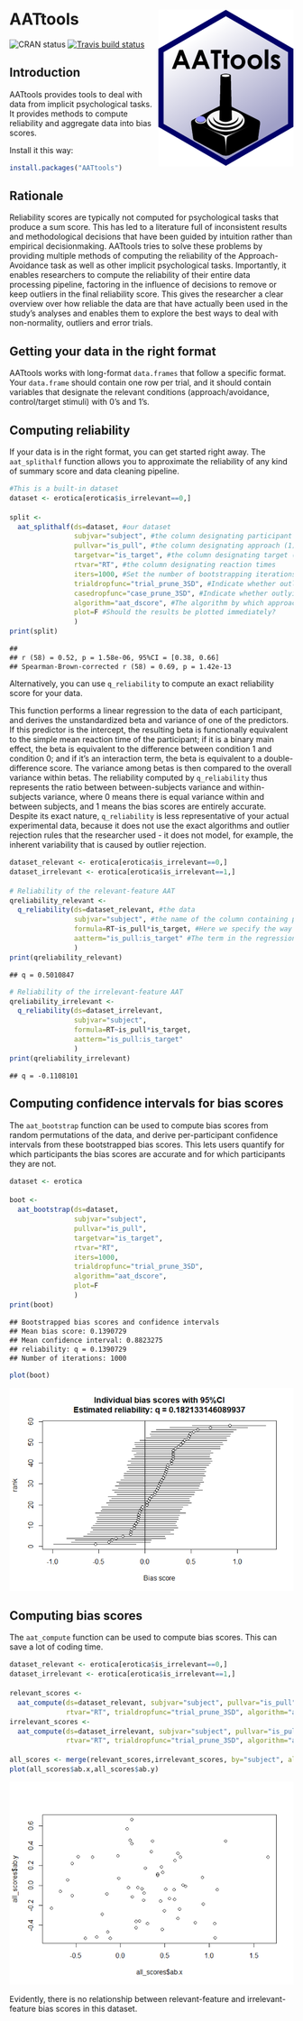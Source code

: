 
<!-- header -->

# AATtools <img src="man/figures/logo.png" align="right" />

<!-- badges: start -->

![CRAN status](https://www.r-pkg.org/badges/version/AATtools) [![Travis
build
status](https://travis-ci.org/Spiritspeak/AATtools.svg?branch=master)](https://travis-ci.org/Spiritspeak/AATtools)
<!-- badges: end -->

## Introduction

AATtools provides tools to deal with data from implicit psychological
tasks. It provides methods to compute reliability and aggregate data
into bias scores.

Install it this way:

``` r
install.packages("AATtools")
```

## Rationale

Reliability scores are typically not computed for psychological tasks
that produce a sum score. This has led to a literature full of
inconsistent results and methodological decisions that have been guided
by intuition rather than empirical decisionmaking. AATtools tries to
solve these problems by providing multiple methods of computing the
reliability of the Approach-Avoidance task as well as other implicit
psychological tasks. Importantly, it enables researchers to compute the
reliability of their entire data processing pipeline, factoring in the
influence of decisions to remove or keep outliers in the final
reliability score. This gives the researcher a clear overview over how
reliable the data are that have actually been used in the study’s
analyses and enables them to explore the best ways to deal with
non-normality, outliers and error trials.

## Getting your data in the right format

AATtools works with long-format `data.frames` that follow a specific
format. Your `data.frame` should contain one row per trial, and it
should contain variables that designate the relevant conditions
(approach/avoidance, control/target stimuli) with 0’s and 1’s.

## Computing reliability

If your data is in the right format, you can get started right away. The
`aat_splithalf` function allows you to approximate the reliability of
any kind of summary score and data cleaning pipeline.

``` r
#This is a built-in dataset 
dataset <- erotica[erotica$is_irrelevant==0,] 

split <- 
  aat_splithalf(ds=dataset, #our dataset
                subjvar="subject", #the column designating participant IDs
                pullvar="is_pull", #the column designating approach (1) and avoidance (0) trials
                targetvar="is_target", #the column designating target (1) and control (0) stimulus trials
                rtvar="RT", #the column designating reaction times
                iters=1000, #Set the number of bootstrapping iterations (more is better)
                trialdropfunc="trial_prune_3SD", #Indicate whether outliers should be removed, and if so, how
                casedropfunc="case_prune_3SD", #Indicate whether outlying approach bias scores should be removed
                algorithm="aat_dscore", #The algorithm by which approach bias scores should be computed
                plot=F #Should the results be plotted immediately?
                )
print(split)
```

    ## 
    ## r (58) = 0.52, p = 1.58e-06, 95%CI = [0.38, 0.66]
    ## Spearman-Brown-corrected r (58) = 0.69, p = 1.42e-13

Alternatively, you can use `q_reliability` to compute an exact
reliability score for your data.

This function performs a linear regression to the data of each
participant, and derives the unstandardized beta and variance of one of
the predictors. If this predictor is the intercept, the resulting beta
is functionally equivalent to the simple mean reaction time of the
participant; if it is a binary main effect, the beta is equivalent to
the difference between condition 1 and condition 0; and if it’s an
interaction term, the beta is equivalent to a double-difference score.
The variance among betas is then compared to the overall variance within
betas. The reliability computed by `q_reliability` thus represents the
ratio between between-subjects variance and within-subjects variance,
where 0 means there is equal variance within and between subjects, and 1
means the bias scores are entirely accurate. Despite its exact nature,
`q_reliability` is less representative of your actual experimental data,
because it does not use the exact algorithms and outlier rejection rules
that the researcher used - it does not model, for example, the inherent
variability that is caused by outlier rejection.

``` r
dataset_relevant <- erotica[erotica$is_irrelevant==0,] 
dataset_irrelevant <- erotica[erotica$is_irrelevant==1,] 

# Reliability of the relevant-feature AAT
qreliability_relevant <- 
  q_reliability(ds=dataset_relevant, #the data
                subjvar="subject", #the name of the column containing participant IDs
                formula=RT~is_pull*is_target, #Here we specify the way bias scores are to be computed (see above)
                aatterm="is_pull:is_target" #The term in the regression formula which represents the bias score
                )
print(qreliability_relevant)
```

    ## q = 0.5010847

``` r
# Reliability of the irrelevant-feature AAT
qreliability_irrelevant <- 
  q_reliability(ds=dataset_irrelevant,
                subjvar="subject",
                formula=RT~is_pull*is_target,
                aatterm="is_pull:is_target"
                )
print(qreliability_irrelevant)
```

    ## q = -0.1108101

## Computing confidence intervals for bias scores

The `aat_bootstrap` function can be used to compute bias scores from
random permutations of the data, and derive per-participant confidence
intervals from these bootstrapped bias scores. This lets users quantify
for which participants the bias scores are accurate and for which
participants they are not.

``` r
dataset <- erotica

boot <- 
  aat_bootstrap(ds=dataset,
                subjvar="subject",
                pullvar="is_pull",
                targetvar="is_target",
                rtvar="RT",
                iters=1000,
                trialdropfunc="trial_prune_3SD",
                algorithm="aat_dscore",
                plot=F
                )
print(boot)
```

    ## Bootstrapped bias scores and confidence intervals
    ## Mean bias score: 0.1390729
    ## Mean confidence interval: 0.8823275
    ## reliability: q = 0.1390729
    ## Number of iterations: 1000

``` r
plot(boot)
```

![](man/figures/bootstrap-1.png)<!-- -->

## Computing bias scores

The `aat_compute` function can be used to compute bias scores. This can
save a lot of coding time.

``` r
dataset_relevant <- erotica[erotica$is_irrelevant==0,] 
dataset_irrelevant <- erotica[erotica$is_irrelevant==1,] 

relevant_scores <- 
  aat_compute(ds=dataset_relevant, subjvar="subject", pullvar="is_pull", targetvar="is_target", 
              rtvar="RT", trialdropfunc="trial_prune_3SD", algorithm="aat_dscore")
irrelevant_scores <- 
  aat_compute(ds=dataset_irrelevant, subjvar="subject", pullvar="is_pull", targetvar="is_target", 
              rtvar="RT", trialdropfunc="trial_prune_3SD", algorithm="aat_dscore")

all_scores <- merge(relevant_scores,irrelevant_scores, by="subject", all=T)
plot(all_scores$ab.x,all_scores$ab.y)
```

![](man/figures/compute-1.png)<!-- -->

Evidently, there is no relationship between relevant-feature and
irrelevant-feature bias scores in this dataset.
